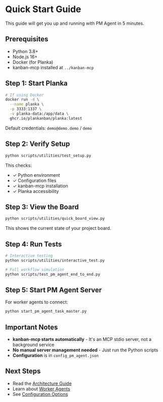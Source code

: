 # Quick Start Guide

This guide will get you up and running with PM Agent in 5 minutes.

## Prerequisites

- Python 3.8+
- Node.js 16+
- Docker (for Planka)
- kanban-mcp installed at `../kanban-mcp`

## Step 1: Start Planka

```bash
# If using Docker
docker run -d \
  --name planka \
  -p 3333:1337 \
  -v planka-data:/app/data \
  ghcr.io/plankanban/planka:latest
```

Default credentials: `demo@demo.demo` / `demo`

## Step 2: Verify Setup

```bash
python scripts/utilities/test_setup.py
```

This checks:
- ✓ Python environment
- ✓ Configuration files
- ✓ kanban-mcp installation
- ✓ Planka accessibility

## Step 3: View the Board

```bash
python scripts/utilities/quick_board_view.py
```

This shows the current state of your project board.

## Step 4: Run Tests

```bash
# Interactive testing
python scripts/utilities/interactive_test.py

# Full workflow simulation
python scripts/test_pm_agent_end_to_end.py
```

## Step 5: Start PM Agent Server

For worker agents to connect:

```bash
python start_pm_agent_task_master.py
```

## Important Notes

- **kanban-mcp starts automatically** - It's an MCP stdio server, not a background service
- **No manual server management needed** - Just run the Python scripts
- **Configuration** is in `config_pm_agent.json`

## Next Steps

- Read the [Architecture Guide](architecture.md)
- Learn about [Worker Agents](worker-agents.md)
- See [Configuration Options](configuration.md)